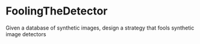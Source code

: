 # FoolingTheDetector
Given a database of synthetic images, design a strategy that fools synthetic image detectors

